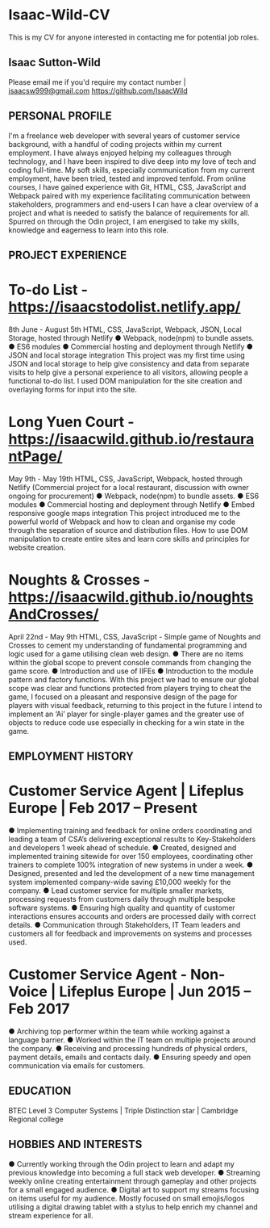 # Isaac-Wild-CV
This is my CV for anyone interested in contacting me for potential job roles.

## Isaac Sutton-Wild
Please email me if you'd require my contact number | isaacsw999@gmail.com
https://github.com/IsaacWild


## PERSONAL PROFILE
I'm a freelance web developer with several years of customer service background, with a handful of
coding projects within my current employment. I have always enjoyed helping my colleagues through
technology, and I have been inspired to dive deep into my love of tech and coding full-time. My soft
skills, especially communication from my current employment, have been tried, tested and improved
tenfold. From online courses, I have gained experience with Git, HTML, CSS, JavaScript and Webpack
paired with my experience facilitating communication between stakeholders, programmers and
end-users I can have a clear overview of a project and what is needed to satisfy the balance of
requirements for all. Spurred on through the Odin project, I am energised to take my skills,
knowledge and eagerness to learn into this role.


## PROJECT EXPERIENCE
# To-do List - https://isaacstodolist.netlify.app/
8th June - August 5th
HTML, CSS, JavaScript, Webpack, JSON, Local Storage, hosted through Netlify
● Webpack, node(npm) to bundle assets.
● ES6 modules
● Commercial hosting and deployment through Netlify
● JSON and local storage integration
This project was my first time using JSON and local storage to help give consistency and data from
separate visits to help give a personal experience to all visitors, allowing people a functional to-do
list. I used DOM manipulation for the site creation and overlaying forms for input into the site.

# Long Yuen Court - https://isaacwild.github.io/restaurantPage/
May 9th - May 19th
HTML, CSS, JavaScript, Webpack, hosted through Netlify (Commercial project for a local restaurant,
discussion with owner ongoing for procurement)
● Webpack, node(npm) to bundle assets.
● ES6 modules
● Commercial hosting and deployment through Netlify
● Embed responsive google maps integration
This project introduced me to the powerful world of Webpack and how to clean and organise my
code through the separation of source and distribution files. How to use DOM manipulation to create
entire sites and learn core skills and principles for website creation.

# Noughts & Crosses - https://isaacwild.github.io/noughtsAndCrosses/
April 22nd - May 9th
HTML, CSS, JavaScript - Simple game of Noughts and Crosses to cement my understanding of
fundamental programming and logic used for a game utilising clean web design.
● There are no items within the global scope to prevent console commands from changing the
game score.
● Introduction and use of IIFEs
● Introduction to the module pattern and factory functions.
With this project we had to ensure our global scope was clear and functions protected from players
trying to cheat the game, I focused on a pleasant and responsive design of the page for players with
visual feedback, returning to this project in the future I intend to implement an ‘Ai’ player for
single-player games and the greater use of objects to reduce code use especially in checking for a win
state in the game.

## EMPLOYMENT HISTORY
# Customer Service Agent | Lifeplus Europe | Feb 2017 – Present
● Implementing training and feedback for online orders coordinating and leading a team of
CSA’s delivering exceptional results to Key-Stakeholders and developers 1 week ahead of
schedule.
● Created, designed and implemented training sitewide for over 150 employees, coordinating
other trainers to complete 100% integration of new systems in under a week.
● Designed, presented and led the development of a new time management system
implemented company-wide saving £10,000 weekly for the company.
● Lead customer service for multiple smaller markets, processing requests from customers
daily through multiple bespoke software systems.
● Ensuring high quality and quantity of customer interactions ensures accounts and orders are
processed daily with correct details.
● Communication through Stakeholders, IT Team leaders and customers all for feedback and
improvements on systems and processes used.

# Customer Service Agent - Non-Voice | Lifeplus Europe | Jun 2015 – Feb 2017
● Archiving top performer within the team while working against a language barrier.
● Worked within the IT team on multiple projects around the company.
● Receiving and processing hundreds of physical orders, payment details, emails and contacts
daily.
● Ensuring speedy and open communication via emails for customers.

## EDUCATION
BTEC Level 3 Computer Systems | Triple Distinction star | Cambridge Regional college

## HOBBIES AND INTERESTS
● Currently working through the Odin project to learn and adapt my previous knowledge into
becoming a full stack web developer.
● Streaming weekly online creating entertainment through gameplay and other projects for a
small engaged audience.
● Digital art to support my streams focusing on items useful for my audience. Mostly focused
on small emojis/logos utilising a digital drawing tablet with a stylus to help enrich my channel
and stream experience for all.
